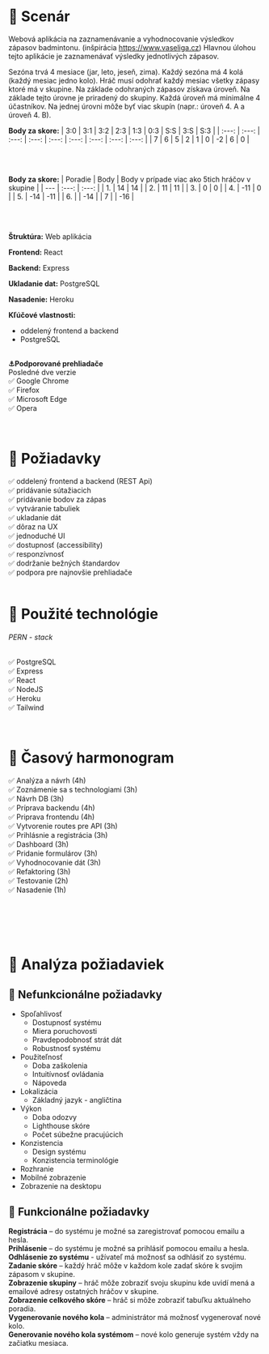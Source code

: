 # :scroll: Scenár   

Webová aplikácia na zaznamenávanie a vyhodnocovanie výsledkov zápasov badmintonu. (inšpirácia https://www.vaseliga.cz)
Hlavnou úlohou tejto aplikácie je zaznamenávať výsledky jednotlivých zápasov.

Sezóna trvá 4 mesiace (jar, leto, jeseň, zima). Každý sezóna má 4 kolá (každý mesiac jedno kolo). Hráč musí odohrať každý mesiac všetky zápasy ktoré má v skupine. Na základe odohraných zápasov získava úroveň. Na základe tejto úrovne je priradený do skupiny. Každá úroveň má minimálne 4 účastníkov.  Na jednej úrovni môže byť viac skupín (napr.: úroveň 4. A a úroveň 4. B). 

**Body za skore:**
| 3:0 | 3:1 | 3:2 | 2:3 | 1:3 | 0:3 | S:S | 3:S | S:3 |
| :---: | :---: | :---: | :---: | :---: | :---: | :---: | :---: | :---: |
|  7  |  6  |  5  |  2  |  1  |  0  | -2  |  6  |  0  |

<br/><br/>

**Body za skore:**
| Poradie | Body | Body v prípade viac ako 5tich hráčov v skupine |
| --- | :---: | :---: |
| 1.  | 14  | 14 |
| 2.  | 11  | 11 |
| 3.  | 0  | 0 |
| 4.  | -11  | 0 |
| 5.  | -14  | -11 |
| 6.  |   | 	-14 |
| 7	  |   | -16 |


<br/><br/>

**Štruktúra:** Web aplikácia

**Frontend:** React

**Backend:** Express

**Ukladanie dat:** PostgreSQL

**Nasadenie:** Heroku

**Kľúčové vlastnosti:**
- oddelený frontend a backend
- PostgreSQL
<br/><br/>

**:anchor:Podporované prehliadače**  <br/>
Posledné dve verzie  
✅ Google Chrome  
✅ Firefox  
✅ Microsoft Edge  
✅ Opera  
<br/><br/>

# :hammer: Požiadavky 

✅ oddelený frontend a backend (REST Api)  
✅ pridávanie sútažiacich  
✅ pridávanie bodov za zápas  
✅ vytváranie tabuliek  
✅ ukladanie dát  
✅ dôraz na UX  
✅ jednoduché UI  
✅ dostupnosť (accessibility)  
✅ responzívnosť  
✅ dodržanie bežných štandardov  
✅ podpora pre najnovšie prehliadače
<br/><br/>

# :pushpin: Použité technológie  

###### PERN - stack
✅ PostgreSQL  
✅ Express  
✅ React  
✅ NodeJS  
✅ Heroku  
✅ Tailwind  
<br/><br/>

# :calendar: Časový harmonogram   

✅ Analýza a návrh (4h)  
✅ Zoznámenie sa s technologiami (3h)  
✅ Návrh DB (3h)  
✅ Príprava backendu (4h)  
✅ Priprava frontendu (4h)  
✅ Vytvorenie routes pre API (3h)  
✅ Prihlásnie a registrácia (3h)  
✅ Dashboard (3h)  
✅ Pridanie formulárov (3h)  
✅ Vyhodnocovanie dát (3h)  
✅ Refaktoring (3h)  
✅ Testovanie (2h)  
✅ Nasadenie (1h)  

<br/><br/>
<br/><br/>

# :crown: Analýza požiadaviek

## :memo: Nefunkcionálne požiadavky
- Spoľahlivosť
  - Dostupnosť systému
  - Miera poruchovosti
  - Pravdepodobnosť strát dát
  - Robustnosť systému
- Použiteľnosť
  - Doba zaškolenia
  - Intuitívnosť ovládania
  - Nápoveda
- Lokalizácia
  - Základný jazyk - angličtina
- Výkon
  - Doba odozvy
  - Lighthouse skóre
  - Počet súbežne pracujúcich 
- Konzistencia
  - Design systému
  - Konzistencia terminológie
- Rozhranie
 - Mobilné zobrazenie
 - Zobrazenie na desktopu

## :pencil: Funkcionálne požiadavky
**Registrácia** – do systému je možné sa zaregistrovať pomocou emailu a hesla.  
**Prihlásenie** – do systému je možné sa prihlásiť pomocou emailu a hesla.  
**Odhlásenie zo systému** - užívateľ má možnosť sa odhlásiť zo systému.  
**Zadanie skóre** – každý hráč môže v každom kole zadať skóre k svojim zápasom v skupine.  
**Zobrazenie skupiny** – hráč môže zobraziť svoju skupinu kde uvidí mená a emailové adresy ostatných hráčov v skupine.  
**Zobrazenie celkového skóre** – hráč si môže zobraziť tabuľku  aktuálneho poradia.  
**Vygenerovanie nového kola** – administrátor má možnosť vygenerovať nové kolo.  
**Generovanie nového kola systémom** – nové kolo generuje systém vždy na začiatku mesiaca.  

